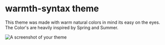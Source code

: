 # warmth-syntax theme

This theme was made with warm natural colors in mind its easy on the eyes. The Color's are heavily inspired by Spring and Summer.

![A screenshot of your theme](https://raw.githubusercontent.com/scallahana/warmth-syntax/master/screenshot.png)
